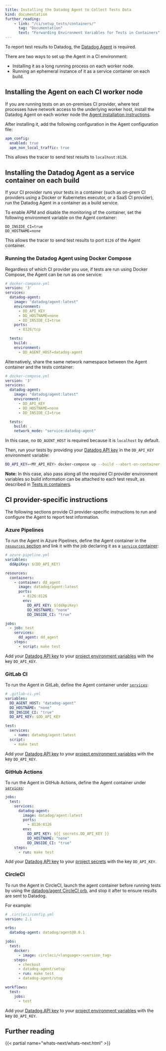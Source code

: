 ```yaml
---
title: Installing the Datadog Agent to Collect Tests Data
kind: documentation
further_reading:
    - link: "/ci/setup_tests/containers/"
      tag: "Documentation"
      text: "Forwarding Environment Variables for Tests in Containers"
---
```


To report test results to Datadog, the [Datadog Agent][1] is required.

There are two ways to set up the Agent in a CI environment:

* Installing it as a long running process on each worker node.
* Running an ephemeral instance of it as a service container on each build.

## Installing the Agent on each CI worker node

If you are running tests on an on-premises CI provider, where test processes have network access to the underlying worker host, install the Datadog Agent on each worker node the [Agent installation instructions][2].

After installing it, add the following configuration in the Agent configuration file:

```yaml
apm_config:
  enabled: true
  apm_non_local_traffic: true
```

This allows the tracer to send test results to `localhost:8126`.

## Installing the Datadog Agent as a service container on each build

If your CI provider runs your tests in a container (such as on-prem CI providers using a Docker or Kubernetes executor, or a SaaS CI provider), run the Datadog Agent in a container as a build service.

To enable APM and disable the monitoring of the container, set the following environment variable on the Agent container:

```
DD_INSIDE_CI=true
DD_HOSTNAME=none
```

This allows the tracer to send test results to port `8126` of the Agent container.


### Running the Datadog Agent using Docker Compose

Regardless of which CI provider you use, if tests are run using Docker Compose, the Agent can be run as one service:

```yaml
# docker-compose.yml
version: '3'
services:
  datadog-agent:
    image: "datadog/agent:latest"
    environment:
      - DD_API_KEY
      - DD_HOSTNAME=none
      - DD_INSIDE_CI=true
    ports:
      - 8126/tcp

  tests:
    build: .
    environment:
      - DD_AGENT_HOST=datadog-agent
```

Alternatively, share the same network namespace between the Agent container and the tests container:

```yaml
# docker-compose.yml
version: '3'
services:
  datadog-agent:
    image: "datadog/agent:latest"
    environment:
      - DD_API_KEY
      - DD_HOSTNAME=none
      - DD_INSIDE_CI=true

  tests:
    build: .
    network_mode: "service:datadog-agent"
```

In this case, no `DD_AGENT_HOST` is required because it is `localhost` by default.

Then, run your tests by providing your [Datadog API key][3] in the `DD_API_KEY` environment variable:

```bash
DD_API_KEY=<MY_API_KEY> docker-compose up --build --abort-on-container-exit tests
```

**Note:** In this case, also pass along all the required CI provider environment variables so build information can be attached to each test result, as described in [Tests in containers][4].

## CI provider-specific instructions

The following sections provide CI provider-specific instructions to run and configure the Agent to report test information.

### Azure Pipelines

To run the Agent in Azure Pipelines, define the Agent container in the [`resources` section][5] and link it with the job declaring it as a [`service` container][6]:

```yaml
# azure-pipeline.yml
variables:
  ddApiKey: $(DD_API_KEY)

resources:
  containers:
    - container: dd_agent
      image: datadog/agent:latest
      ports:
        - 8126:8126
        env:
          DD_API_KEY: $(ddApiKey)
          DD_HOSTNAME: "none"
          DD_INSIDE_CI: "true"

jobs:	
  - job: test
    services:
      dd_agent: dd_agent
    steps:
      - script: make test
```

Add your [Datadog API key][3] to your [project environment variables][7] with the key `DD_API_KEY`.


### GitLab CI

To run the Agent in GitLab, define the Agent container under [`services`][8]:

```yaml
# .gitlab-ci.yml
variables:
  DD_AGENT_HOST: "datadog-agent"
  DD_HOSTNAME: "none"
  DD_INSIDE_CI: "true"
  DD_API_KEY: $DD_API_KEY

test:
  services:
    - name: datadog/agent:latest
  script:
    - make test
```

Add your [Datadog API key][3] to your [project environment variables][9] with the key `DD_API_KEY`.


### GitHub Actions

To run the Agent in GitHub Actions, define the Agent container under [`services`][10]:

```yaml
jobs:
  test:
    services:
      datadog-agent:
        image: datadog/agent:latest
        ports:
          - 8126:8126
        env:
          DD_API_KEY: ${{ secrets.DD_API_KEY }}
          DD_HOSTNAME: "none"
          DD_INSIDE_CI: "true"
    steps:
      - run: make test
```

Add your [Datadog API key][3] to your [project secrets][11] with the key `DD_API_KEY`.


### CircleCI

To run the Agent in CircleCI, launch the agent container before running tests by using the [datadog/agent CircleCI orb][12], and stop it after to ensure results are sent to Datadog.

For example:

```yaml
# .circleci/config.yml
version: 2.1

orbs:
  datadog-agent: datadog/agent@0.0.1

jobs:
  test:
    docker:
      - image: circleci/<language>:<version_tag>
    steps:
      - checkout
      - datadog-agent/setup
      - run: make test
      - datadog-agent/stop

workflows:
  test:
    jobs:
      - test
```

Add your [Datadog API key][3] to your [project environment variables][13] with the key `DD_API_KEY`.

## Further reading

{{< partial name="whats-next/whats-next.html" >}}

[1]: /agent/
[2]: https://app.datadoghq.com/account/settings#agent
[3]: https://app.datadoghq.com/account/settings#api
[4]: /continuous_integration/setup_tests/containers/
[5]: https://docs.microsoft.com/en-us/azure/devops/pipelines/process/resources?view=azure-devops&tabs=schema
[6]: https://docs.microsoft.com/en-us/azure/devops/pipelines/process/service-containers?view=azure-devops&tabs=yaml
[7]: https://docs.microsoft.com/en-us/azure/devops/pipelines/process/variables?view=azure-devops&tabs=yaml%2Cbatch
[8]: https://docs.gitlab.com/ee/ci/docker/using_docker_images.html#what-is-a-service
[9]: https://docs.gitlab.com/ee/ci/variables/README.html#custom-environment-variables
[10]: https://docs.github.com/en/actions/guides/about-service-containers
[11]: https://docs.github.com/en/actions/reference/encrypted-secrets
[12]: https://circleci.com/developer/orbs/orb/datadog/agent
[13]: https://circleci.com/docs/2.0/env-vars/
